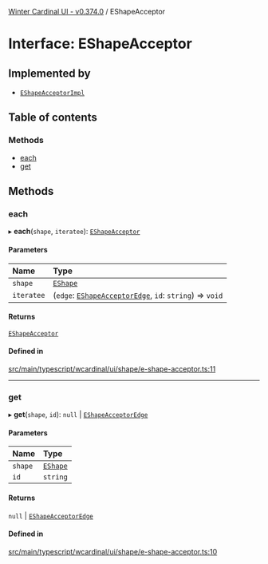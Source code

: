 [Winter Cardinal UI - v0.374.0](../index.md) / EShapeAcceptor

# Interface: EShapeAcceptor

## Implemented by

- [`EShapeAcceptorImpl`](../classes/EShapeAcceptorImpl.md)

## Table of contents

### Methods

- [each](EShapeAcceptor.md#each)
- [get](EShapeAcceptor.md#get)

## Methods

### each

▸ **each**(`shape`, `iteratee`): [`EShapeAcceptor`](EShapeAcceptor.md)

#### Parameters

| Name | Type |
| :------ | :------ |
| `shape` | [`EShape`](EShape.md) |
| `iteratee` | (`edge`: [`EShapeAcceptorEdge`](EShapeAcceptorEdge.md), `id`: `string`) => `void` |

#### Returns

[`EShapeAcceptor`](EShapeAcceptor.md)

#### Defined in

[src/main/typescript/wcardinal/ui/shape/e-shape-acceptor.ts:11](https://github.com/winter-cardinal/winter-cardinal-ui/blob/v0.310.1/src/main/typescript/wcardinal/ui/shape/e-shape-acceptor.ts#L11)

___

### get

▸ **get**(`shape`, `id`): ``null`` \| [`EShapeAcceptorEdge`](EShapeAcceptorEdge.md)

#### Parameters

| Name | Type |
| :------ | :------ |
| `shape` | [`EShape`](EShape.md) |
| `id` | `string` |

#### Returns

``null`` \| [`EShapeAcceptorEdge`](EShapeAcceptorEdge.md)

#### Defined in

[src/main/typescript/wcardinal/ui/shape/e-shape-acceptor.ts:10](https://github.com/winter-cardinal/winter-cardinal-ui/blob/v0.310.1/src/main/typescript/wcardinal/ui/shape/e-shape-acceptor.ts#L10)
